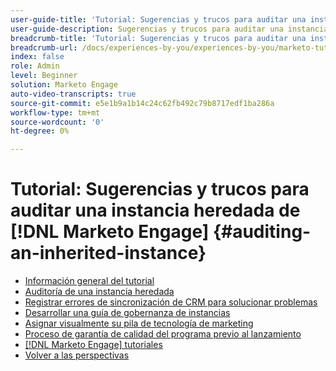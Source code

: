 ```yaml
---
user-guide-title: 'Tutorial: Sugerencias y trucos para auditar una instancia heredada'
user-guide-description: Sugerencias y trucos para auditar una instancia de  [!DNL Marketo Engage] heredada
breadcrumb-title: 'Tutorial: Sugerencias y trucos para auditar una instancia  [!DNL Marketo Engage] heredada'
breadcrumb-url: /docs/experiences-by-you/experiences-by-you/marketo-tutorial-inherited-instance/overview.html
index: false
role: Admin
level: Beginner
solution: Marketo Engage
auto-video-transcripts: true
source-git-commit: e5e1b9a1b14c24c62fb492c79b8717edf1ba286a
workflow-type: tm+mt
source-wordcount: '0'
ht-degree: 0%

---
```



# Tutorial: Sugerencias y trucos para auditar una instancia heredada de [!DNL Marketo Engage] {#auditing-an-inherited-instance}

+ [Información general del tutorial](/help/marketo-tutorial-inherited-instance/overview.md)
+ [Auditoría de una instancia heredada](/help/marketo-tutorial-inherited-instance/audit-an-inherted-instance.md)
+ [Registrar errores de sincronización de CRM para solucionar problemas](/help/marketo-tutorial-inherited-instance/log-crm-sync-errors-for-easy-troubleshooting.md)
+ [Desarrollar una guía de gobernanza de instancias](/help/marketo-tutorial-inherited-instance/develop-an-instance-governance-guide.md)
+ [Asignar visualmente su pila de tecnología de marketing](/help/marketo-tutorial-inherited-instance/create-a-visual-data-flow-diagram.md)
+ [Proceso de garantía de calidad del programa previo al lanzamiento](/help/marketo-tutorial-inherited-instance/essential-program-pre-launch-qa.md)
+ [[!DNL Marketo Engage] tutoriales](https://experienceleague.adobe.com/docs/marketo-learn/tutorials/overview.html?lang=es)
+ [Volver a las perspectivas](https://experienceleague.adobe.com/es/perspectives#f-el_product=Marketo%20Engage&amp;aq=((%40el_contenttype%20NOT%20%22Community%7CUser%22)%20AND%20(%40el_contenttype%3D%22perspective%22)))